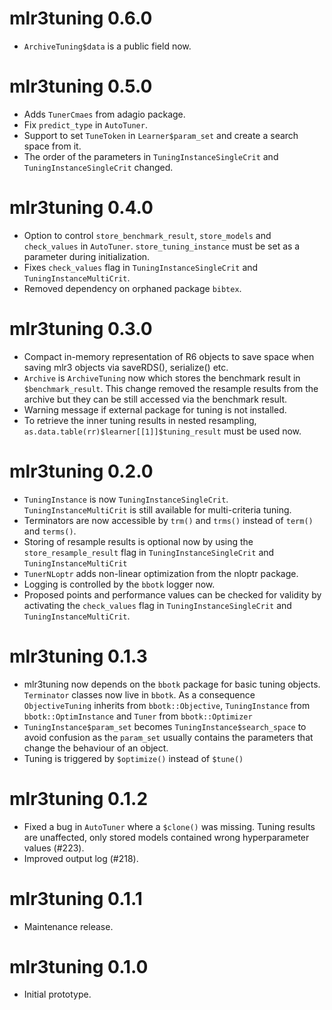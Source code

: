 # mlr3tuning 0.6.0

- `ArchiveTuning$data` is a public field now.

# mlr3tuning 0.5.0

- Adds `TunerCmaes` from adagio package.
- Fix `predict_type` in `AutoTuner`.
- Support to set `TuneToken` in `Learner$param_set` and create a search space
  from it.
- The order of the parameters in `TuningInstanceSingleCrit` and
  `TuningInstanceSingleCrit` changed.

# mlr3tuning 0.4.0

- Option to control `store_benchmark_result`, `store_models` and `check_values`
  in `AutoTuner`. `store_tuning_instance` must be set as a parameter during
  initialization.
- Fixes `check_values` flag in `TuningInstanceSingleCrit` and
  `TuningInstanceMultiCrit`.
- Removed dependency on orphaned package `bibtex`.

# mlr3tuning 0.3.0

- Compact in-memory representation of R6 objects to save space when
  saving mlr3 objects via saveRDS(), serialize() etc.
- `Archive` is `ArchiveTuning` now which stores the benchmark result in
  `$benchmark_result`. This change removed the resample results from the archive
  but they can be still accessed via the benchmark result.
- Warning message if external package for tuning is not installed.
- To retrieve the inner tuning results in nested resampling,
  `as.data.table(rr)$learner[[1]]$tuning_result` must be used now.

# mlr3tuning 0.2.0

- `TuningInstance` is now `TuningInstanceSingleCrit`. `TuningInstanceMultiCrit`
  is still available for multi-criteria tuning.
- Terminators are now accessible by `trm()` and `trms()` instead of `term()` and
  `terms()`.
- Storing of resample results is optional now by using the
  `store_resample_result` flag in `TuningInstanceSingleCrit` and
  `TuningInstanceMultiCrit`
- `TunerNLoptr` adds non-linear optimization from the nloptr package.
- Logging is controlled by the `bbotk` logger now.
- Proposed points and performance values can be checked for validity by
  activating the `check_values` flag in `TuningInstanceSingleCrit` and
  `TuningInstanceMultiCrit`.

# mlr3tuning 0.1.3

- mlr3tuning now depends on the `bbotk` package for basic tuning objects.
  `Terminator` classes now live in `bbotk`. As a consequence `ObjectiveTuning`
  inherits from `bbotk::Objective`, `TuningInstance` from `bbotk::OptimInstance`
  and `Tuner` from `bbotk::Optimizer`
- `TuningInstance$param_set` becomes `TuningInstance$search_space` to avoid
  confusion as the `param_set` usually contains the parameters that change the
  behaviour of an object.
- Tuning is triggered by `$optimize()` instead of `$tune()`

# mlr3tuning 0.1.2

- Fixed a bug in `AutoTuner` where a `$clone()` was missing. Tuning results are
  unaffected, only stored models contained wrong hyperparameter values (#223).
- Improved output log (#218).

# mlr3tuning 0.1.1

- Maintenance release.

# mlr3tuning 0.1.0

- Initial prototype.
